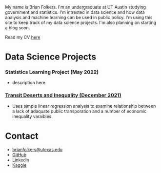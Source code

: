 My name is Brian Folkers. I'm an undergraduate at UT Austin studying government and statistics. I'm intrested in data science and how data analysis and machine learning can be used in public policy. I'm using this site to keep track of my data science projects. I'm also planning on starting a blog soon.

Read my CV [here](https://drive.google.com/file/d/1PDZKe4IQCpqUa8njlCbieDP0ZWr1SY23/view?usp=sharing)

# Data Science Projects
### Statistics Learning Project (May 2022)
- description here

### [Transit Deserts and Inequality (December 2021)](https://github.com/BriandFolkers/DS-Project)
- Uses simple linear regression analysis to examine relationship between a lack of adaquate public transporation and a number of economic inequality varaibles


# Contact
- <brianfolkers@utexas.edu>
- [GitHub](https://github.com/BriandFolkers)
- [Linkedin](https://www.linkedin.com/in/brian-d-folkers-898a311a2/)
- [Kaggle](https://www.kaggle.com/briandfolkers)
